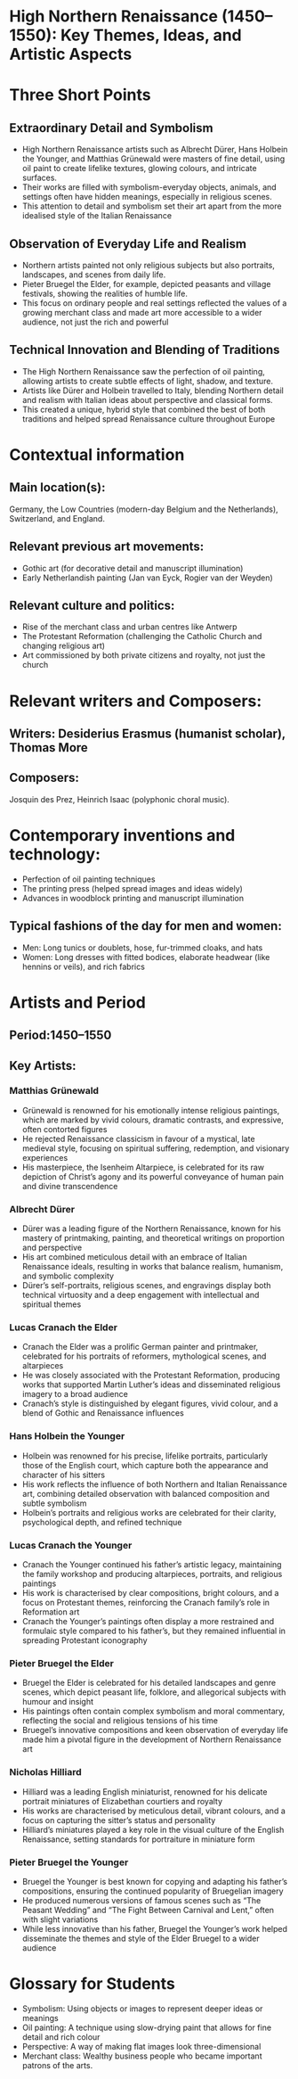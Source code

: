 # High Northern Renaissance (1450–1550): Key Themes, Ideas, and Artistic Aspects

# Three Short Points

## Extraordinary Detail and Symbolism

- High Northern Renaissance artists such as Albrecht Dürer, Hans Holbein the Younger, and Matthias Grünewald were masters of fine detail, using oil paint to create lifelike textures, glowing colours, and intricate surfaces. 
- Their works are filled with symbolism-everyday objects, animals, and settings often have hidden meanings, especially in religious scenes. 
- This attention to detail and symbolism set their art apart from the more idealised style of the Italian Renaissance

## Observation of Everyday Life and Realism
- Northern artists painted not only religious subjects but also portraits, landscapes, and scenes from daily life. 
- Pieter Bruegel the Elder, for example, depicted peasants and village festivals, showing the realities of humble life. 
- This focus on ordinary people and real settings reflected the values of a growing merchant class and made art more accessible to a wider audience, not just the rich and powerful

## Technical Innovation and Blending of Traditions

- The High Northern Renaissance saw the perfection of oil painting, allowing artists to create subtle effects of light, shadow, and texture. 
- Artists like Dürer and Holbein travelled to Italy, blending Northern detail and realism with Italian ideas about perspective and classical forms. 
- This created a unique, hybrid style that combined the best of both traditions and helped spread Renaissance culture throughout Europe

# Contextual information
## Main location(s):

Germany, the Low Countries (modern-day Belgium and the Netherlands), Switzerland, and England.

## Relevant previous art movements:


- Gothic art (for decorative detail and manuscript illumination)
- Early Netherlandish painting (Jan van Eyck, Rogier van der Weyden)

## Relevant culture and politics:

- Rise of the merchant class and urban centres like Antwerp
- The Protestant Reformation (challenging the Catholic Church and changing religious art)
- Art commissioned by both private citizens and royalty, not just the church

# Relevant writers and Composers:



## Writers: Desiderius Erasmus (humanist scholar), Thomas More


## Composers:

 Josquin des Prez, Heinrich Isaac (polyphonic choral music).

# Contemporary inventions and technology:

- Perfection of oil painting techniques
- The printing press (helped spread images and ideas widely)
- Advances in woodblock printing and manuscript illumination

## Typical fashions of the day for men and women:

- Men: Long tunics or doublets, hose, fur-trimmed cloaks, and hats
- Women:  Long dresses with fitted bodices, elaborate headwear (like hennins or veils), and rich fabrics

# Artists and Period
## Period:1450–1550

## Key Artists:

### Matthias Grünewald
- Grünewald is renowned for his emotionally intense religious paintings, which are marked by vivid colours, dramatic contrasts, and expressive, often contorted figures
- He rejected Renaissance classicism in favour of a mystical, late medieval style, focusing on spiritual suffering, redemption, and visionary experiences
- His masterpiece, the Isenheim Altarpiece, is celebrated for its raw depiction of Christ’s agony and its powerful conveyance of human pain and divine transcendence

### Albrecht Dürer
- Dürer was a leading figure of the Northern Renaissance, known for his mastery of printmaking, painting, and theoretical writings on proportion and perspective
- His art combined meticulous detail with an embrace of Italian Renaissance ideals, resulting in works that balance realism, humanism, and symbolic complexity
- Dürer’s self-portraits, religious scenes, and engravings display both technical virtuosity and a deep engagement with intellectual and spiritual themes

### Lucas Cranach the Elder
- Cranach the Elder was a prolific German painter and printmaker, celebrated for his portraits of reformers, mythological scenes, and altarpieces
- He was closely associated with the Protestant Reformation, producing works that supported Martin Luther’s ideas and disseminated religious imagery to a broad audience
- Cranach’s style is distinguished by elegant figures, vivid colour, and a blend of Gothic and Renaissance influences

### Hans Holbein the Younger
- Holbein was renowned for his precise, lifelike portraits, particularly those of the English court, which capture both the appearance and character of his sitters
- His work reflects the influence of both Northern and Italian Renaissance art, combining detailed observation with balanced composition and subtle symbolism
- Holbein’s portraits and religious works are celebrated for their clarity, psychological depth, and refined technique

### Lucas Cranach the Younger
- Cranach the Younger continued his father’s artistic legacy, maintaining the family workshop and producing altarpieces, portraits, and religious paintings
- His work is characterised by clear compositions, bright colours, and a focus on Protestant themes, reinforcing the Cranach family’s role in Reformation art
- Cranach the Younger’s paintings often display a more restrained and formulaic style compared to his father’s, but they remained influential in spreading Protestant iconography

### Pieter Bruegel the Elder
- Bruegel the Elder is celebrated for his detailed landscapes and genre scenes, which depict peasant life, folklore, and allegorical subjects with humour and insight
- His paintings often contain complex symbolism and moral commentary, reflecting the social and religious tensions of his time
- Bruegel’s innovative compositions and keen observation of everyday life made him a pivotal figure in the development of Northern Renaissance art

### Nicholas Hilliard
- Hilliard was a leading English miniaturist, renowned for his delicate portrait miniatures of Elizabethan courtiers and royalty
- His works are characterised by meticulous detail, vibrant colours, and a focus on capturing the sitter’s status and personality
- Hilliard’s miniatures played a key role in the visual culture of the English Renaissance, setting standards for portraiture in miniature form

### Pieter Bruegel the Younger
- Bruegel the Younger is best known for copying and adapting his father’s compositions, ensuring the continued popularity of Bruegelian imagery
- He produced numerous versions of famous scenes such as “The Peasant Wedding” and “The Fight Between Carnival and Lent,” often with slight variations
- While less innovative than his father, Bruegel the Younger’s work helped disseminate the themes and style of the Elder Bruegel to a wider audience

# Glossary for Students
- Symbolism: Using objects or images to represent deeper ideas or meanings
- Oil painting: A technique using slow-drying paint that allows for fine detail and rich colour
- Perspective: A way of making flat images look three-dimensional
- Merchant class: Wealthy business people who became important patrons of the arts.